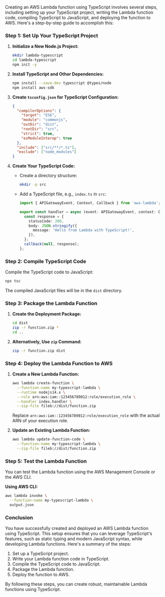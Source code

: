 Creating an AWS Lambda function using TypeScript involves several steps, including setting up your TypeScript project, writing the Lambda function code, compiling TypeScript to JavaScript, and deploying the function to AWS. Here's a step-by-step guide to accomplish this:

### Step 1: Set Up Your TypeScript Project

1. **Initialize a New Node.js Project:**
   ```bash
   mkdir lambda-typescript
   cd lambda-typescript
   npm init -y
   ```

2. **Install TypeScript and Other Dependencies:**
   ```bash
   npm install --save-dev typescript @types/node
   npm install aws-sdk
   ```

3. **Create `tsconfig.json` for TypeScript Configuration:**
   ```json
   {
     "compilerOptions": {
       "target": "ES6",
       "module": "commonjs",
       "outDir": "dist",
       "rootDir": "src",
       "strict": true,
       "esModuleInterop": true
     },
     "include": ["src/**/*.ts"],
     "exclude": ["node_modules"]
   }
   ```

4. **Create Your TypeScript Code:**
   - Create a directory structure:
     ```bash
     mkdir -p src
     ```
   - Add a TypeScript file, e.g., `index.ts` in `src`:
     ```typescript
     import { APIGatewayEvent, Context, Callback } from 'aws-lambda';

     export const handler = async (event: APIGatewayEvent, context: Context, callback: Callback) => {
       const response = {
         statusCode: 200,
         body: JSON.stringify({
           message: 'Hello from Lambda with TypeScript!',
         }),
       };
       callback(null, response);
     };
     ```

### Step 2: Compile TypeScript Code

Compile the TypeScript code to JavaScript:
```bash
npx tsc
```

The compiled JavaScript files will be in the `dist` directory.

### Step 3: Package the Lambda Function

1. **Create the Deployment Package:**
   ```bash
   cd dist
   zip -r function.zip *
   cd ..
   ```

2. **Alternatively, Use `zip` Command:**
   ```bash
   zip -r function.zip dist
   ```

### Step 4: Deploy the Lambda Function to AWS

1. **Create a New Lambda Function:**
   ```bash
   aws lambda create-function \
     --function-name my-typescript-lambda \
     --runtime nodejs14.x \
     --role arn:aws:iam::123456789012:role/execution_role \
     --handler index.handler \
     --zip-file fileb://dist/function.zip
   ```

   Replace `arn:aws:iam::123456789012:role/execution_role` with the actual ARN of your execution role.

2. **Update an Existing Lambda Function:**
   ```bash
   aws lambda update-function-code \
     --function-name my-typescript-lambda \
     --zip-file fileb://dist/function.zip
   ```

### Step 5: Test the Lambda Function

You can test the Lambda function using the AWS Management Console or the AWS CLI.

**Using AWS CLI:**
```bash
aws lambda invoke \
  --function-name my-typescript-lambda \
  output.json
```

### Conclusion

You have successfully created and deployed an AWS Lambda function using TypeScript. This setup ensures that you can leverage TypeScript's features, such as static typing and modern JavaScript syntax, while developing Lambda functions. Here's a summary of the steps:

1. Set up a TypeScript project.
2. Write your Lambda function code in TypeScript.
3. Compile the TypeScript code to JavaScript.
4. Package the Lambda function.
5. Deploy the function to AWS.

By following these steps, you can create robust, maintainable Lambda functions using TypeScript.
